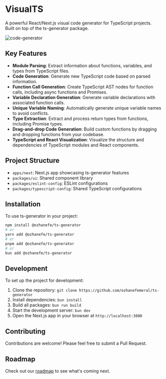 # VisualTS

A powerful React/Next.js visual code generator for TypeScript projects. Built on top of the ts-generator package.

![code-generator](https://github.com/ozhanefemeral/visual-ts/assets/22786810/68d5f1ea-84dd-4955-abf9-81b3e0e5b1d3)

## Key Features

- **Module Parsing**: Extract information about functions, variables, and types from TypeScript files.
- **Code Generation**: Generate new TypeScript code based on parsed information.
- **Function Call Generation**: Create TypeScript AST nodes for function calls, including async functions and Promises.
- **Variable Declaration Generation**: Generate variable declarations with associated function calls.
- **Unique Variable Naming**: Automatically generate unique variable names to avoid conflicts.
- **Type Extraction**: Extract and process return types from functions, including Promise types.
- **Drag-and-drop Code Generation**: Build custom functions by dragging and dropping functions from your codebase.
- **TypeScript and React Visualization**: Visualize the structure and dependencies of TypeScript modules and React components.

## Project Structure

- `apps/next`: Next.js app showcasing ts-generator features
- `packages/ui`: Shared component library
- `packages/eslint-config`: ESLint configurations
- `packages/typescript-config`: Shared TypeScript configurations

## Installation

To use ts-generator in your project:

```bash
npm install @ozhanefe/ts-generator
# or
yarn add @ozhanefe/ts-generator
# or
pnpm add @ozhanefe/ts-generator
# or
bun add @ozhanefe/ts-generator
```

## Development

To set up the project for development:

1. Clone the repository: `git clone https://github.com/ozhanefemeral/ts-generator`
2. Install dependencies: `bun install`
3. Build all packages: `bun run build`
4. Start the development server: `bun dev`
5. Open the Next.js app in your browser at `http://localhost:3000`

## Contributing

Contributions are welcome! Please feel free to submit a Pull Request.

## Roadmap

Check out our [roadmap](https://visual-ts.vercel.app/roadmap) to see what's coming next.
